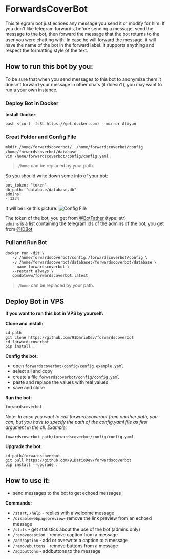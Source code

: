 # ForwardsCoverBot

This telegram bot just echoes any message you send it or modify for him. If you don't like telegram forwards, before sending a message, send the message to the bot, then forward the message that the bot returns to the user you were chatting with. In case he will forward the message, it will have the name of the bot in the forward label. It supports anything and respect the formatting style of the text.

## How to run this bot by you:
To be sure that when you send messages to this bot to anonymize them it doesn't forward your message in other chats (it doesn't), you may want to run a your own instance.

### Deploy Bot in Docker
**Install Docker:**
```
bash <(curl -fsSL https://get.docker.com) --mirror Aliyun
```
### Creat Folder and Config File
```
mkdir /home/forwardscoverbot/  /home/forwardscoverbot/config /home/forwardscoverbot/database
vim /home/forwardscoverbot/config/config.yaml
```
> `/home` can be replaced by your path.

So you should write down some info of your bot:
```
bot_token: "token"
db_path: "database/database.db"
admins: 
- 1234
```
It will be like this picture: 
![Config File](https://i.imgur.com/UQtKZpu.png)

The token of the bot, you get from [@BotFather](https://t.me/BotFather) (type: str) <br>
`admins` is a list containing the telegram ids of the admins of the bot,  you get from [@IDBot](https://t.me/myidbot)

### Pull and Run Bot
```
docker run -dit \
   -v /home/forwardscoverbot/config:/forwardscoverbot/config \
   -v /home/forwardscoverbot/database:/forwardscoverbot/database \
   --name forwardscoverbot \
   --restart always \
   comdotwww/forwardscoverbot:latest
```
> `/home` can be replaced by your path.

## Deploy Bot in VPS

**If you want to run this bot  in VPS by yourself:**

**Clone and install:**
```
cd path
git clone https://github.com/91DarioDev/forwardscoverbot
cd forwardscoverbot
pip install .
```

**Config the bot:**
- open `forwardscoverbot/config/config.example.yaml`
- select all and copy
- create a file `forwardscoverbot/config/config.yaml`
- paste and replace the values with real values
- save and close

**Run the bot:**
```
forwardscoverbot
```
Note: _In case you want to call forwardscoverbot from another path, you can, but you have to specify the path of the config.yaml file as first argument in the cli.
Example:_

```
fowardscoverbot path/forwardscoverbot/config/config.yaml
```

**Upgrade the bot:**
```
cd path/forwardscoverbot
git pull https://github.com/91DarioDev/forwardscoverbot
pip install --upgrade .
```

## How to use it:

- send messages to the bot to get echoed messages

**Commands:**

- `/start`, `/help` - replies with a welcome message
- `/disablewebpagepreview`- remove the link preview from an echoed message
- `/stats` - get statistics about the use of the bot (admins only)
- `/removecaption` - remove caption from a message
- `/addcaption` - add or overwrite a caption to a message
- `/removebuttons` - remove buttons from a message
- `/addbuttons` - addbuttons to the message
